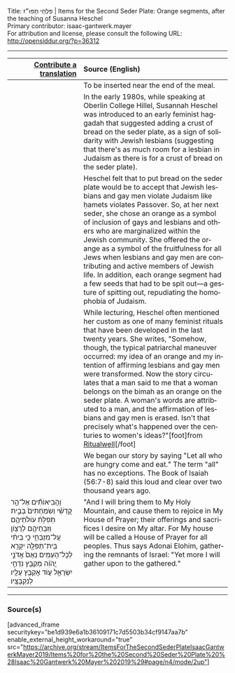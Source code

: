 <html>
<head></head>
<body>
Title: פִּלְחֵי תָפּוּ״ז | Items for the Second Seder Plate: Orange segments, after the teaching of Susanna Heschel<br />
Primary contributor: isaac-gantwerk.mayer<br />
For attribution and license, please consult the following URL: <a href="http://opensiddur.org/?p=36312">http://opensiddur.org/?p=36312</a>
<p />
<hr />

 
<table style="margin-left: auto;margin-right: auto;" class="draggable">
<thead><tr><th id="x" style="text-align: right;"><a href="/contribute/upload">Contribute a translation</a></th><th style="text-align: left;">Source (English)</th></tr></thead>
<tbody>
<tr><td style="vertical-align:top;" width="33%">
<div class="liturgy" lang="he">

</span></div></td>
 
<td style="vertical-align:top;">
<div class="english" lang="en">
<span class="instruction">To be inserted near the end of the meal.</span>
</div></td></tr>


<tr><td style="vertical-align:top;">
<div class="liturgy" lang="he">

</span></div></td>
 
<td style="vertical-align:top;">
<div class="english" lang="en">
In the early 1980s, while speaking at Oberlin College Hillel, Susannah Heschel was introduced to an early feminist haggadah that suggested adding a crust of bread on the seder plate, as a sign of solidarity with Jewish lesbians (suggesting that there's as much room for a lesbian in Judaism as there is for a crust of bread on the seder plate). 
</div></td></tr>


<tr><td style="vertical-align:top;">
<div class="liturgy" lang="he">

</span></div></td>
 
<td style="vertical-align:top;">
<div class="english" lang="en">
Heschel felt that to put bread on the seder plate would be to accept that Jewish lesbians and gay men violate Judaism like ḥamets violates Passover. So, at her next seder, she chose an orange as a symbol of inclusion of gays and lesbians and others who are marginalized within the Jewish community. She offered the orange as a symbol of the fruitfulness for all Jews when lesbians and gay men are contributing and active members of Jewish life. In addition, each orange segment had a few seeds that had to be spit out—a gesture of spitting out, repudiating the homophobia of Judaism. 
</div></td></tr>


<tr><td style="vertical-align:top;">
<div class="liturgy" lang="he">

</span></div></td>
 
<td style="vertical-align:top;">
<div class="english" lang="en">
While lecturing, Heschel often mentioned her custom as one of many feminist rituals that have been developed in the last twenty years. She writes, "Somehow, though, the typical patriarchal maneuver occurred: my idea of an orange and my intention of affirming lesbians and gay men were transformed. Now the story circulates that a man said to me that a woman belongs on the bimah as an orange on the seder plate. A woman's words are attributed to a man, and the affirmation of lesbians and gay men is erased. Isn't that precisely what's happened over the centuries to women's ideas?"[foot]from <a href="https://www.ritualwell.org/ritual/orange-seder-plate">Ritualwell</a>[/foot]
</div></td></tr>


<tr><td style="vertical-align:top;">
<div class="liturgy" lang="he">

</span></div></td>
 
<td style="vertical-align:top;">
<div class="english" lang="en">
We began our story by saying "Let all who are hungry come and eat." The term "all" has no exceptions. The Book of Isaiah (56:7-8) said this loud and clear over two thousand years ago. 
</div></td></tr>


<tr><td style="vertical-align:top;">
<div class="liturgy" lang="he">
וַהֲבִיאוֹתִ֞ים אֶל־הַ֣ר קׇדְשִׁ֗י וְשִׂמַּחְתִּים֙ בְּבֵ֣ית תְּפִלָּתִ֔ עוֹלֹתֵיהֶ֧ם וְזִבְחֵיהֶ֛ם לְרָצ֖וֹן עַֽל־מִזְבְּחִ֑י כִּ֣י בֵיתִ֔י בֵּית־תְּפִלָּ֥ה יִקָּרֵ֖א לְכׇל־הָעַמִּֽים׃ נְאֻם֙ אֲדֹנָ֣י יֱהֹוִ֔ה מְקַבֵּ֖ץ נִדְחֵ֣י יִשְׂרָאֵ֑ל ע֛וֹד אֲקַבֵּ֥ץ עָלָ֖יו לְנִקְבָּצָֽיו׃
</span></div></td>
 
<td style="vertical-align:top;">
<div class="english" lang="en">
"And I will bring them to My Holy Mountain, and cause them to rejoice in My House of Prayer; their offerings and sacrifices I desire on My altar. For My house will be called a House of Prayer for all peoples. Thus says Adonai Elohim, gathering the remnants of Israel: "Yet more I will gather upon to the gathered." 
</div></td></tr>
</tbody></table>

<hr />

<h3>Source(s)</h3>

[advanced_iframe securitykey="be1d939e6a1b36109171c7d5503b34cf9147aa7b" enable_external_height_workaround="true" src="https://archive.org/stream/ItemsForTheSecondSederPlateIsaacGantwerkMayer2019/Items%20for%20the%20Second%20Seder%20Plate%20%28Isaac%20Gantwerk%20Mayer%202019%29#page/n4/mode/2up"]

&nbsp;

</body>
</html>